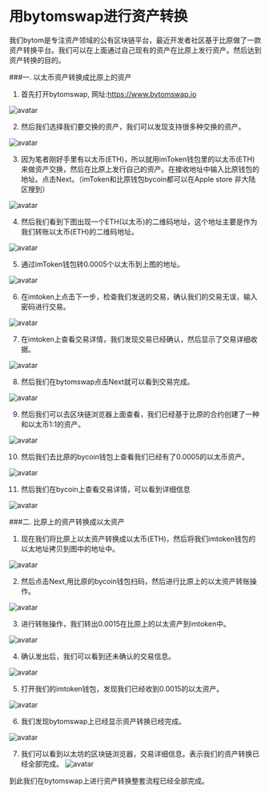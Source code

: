 # 用bytomswap进行资产转换

我们bytom是专注资产领域的公有区块链平台，最近开发者社区基于比原做了一款资产转换平台。我们可以在上面通过自己现有的资产在比原上发行资产。然后达到资产转换的目的。

###一. 以太币资产转换成比原上的资产


1. 首先打开bytomswap, 网址:<https://www.bytomswap.io>

 ![avatar](https://raw.githubusercontent.com/huangxinglong/picture/master/20190103/20190114/1.png)


2. 然后我们选择我们要交换的资产，我们可以发现支持很多种交换的资产。
 
 ![avatar](https://raw.githubusercontent.com/huangxinglong/picture/master/20190103/20190114/2.png)
 
 
3. 因为笔者刚好手里有以太币(ETH)，所以就用imToken钱包里的以太币(ETH)来做资产交换，然后在比原上发行自己的资产。在接收地址中输入比原钱包的地址。点击Next。（imToken和比原钱包bycoin都可以在Apple store 非大陆区搜到）
 
 ![avatar](https://raw.githubusercontent.com/huangxinglong/picture/master/20190103/20190114/3.png)
 
 
4. 然后我们看到下图出现一个ETH(以太币)的二维码地址，这个地址主要是作为我们转账以太币(ETH)的二维码地址。
 
 ![avatar](https://raw.githubusercontent.com/huangxinglong/picture/master/20190103/20190114/4.png)
 
 
 5. 通过imToken钱包转0.0005个以太币到上图的地址。
 
 ![avatar](https://raw.githubusercontent.com/huangxinglong/picture/master/20190103/20190114/5.jpeg)
 
 
 6. 在imtoken上点击下一步，检查我们发送的交易，确认我们的交易无误，输入密码进行交易。

 
 ![avatar](https://raw.githubusercontent.com/huangxinglong/picture/master/20190103/20190114/6.jpeg)
 
 
7. 在imtoken上查看交易详情，我们发现交易已经确认，然后显示了交易详细收据。

 
 ![avatar](https://raw.githubusercontent.com/huangxinglong/picture/master/20190103/20190114/7.jpeg)
 
 
 8. 然后我们在bytomswap点击Next就可以看到交易完成。
 
 
 ![avatar](https://raw.githubusercontent.com/huangxinglong/picture/master/20190103/20190114/8.png)
 
 
9. 然后我们可以去区块链浏览器上面查看，我们已经基于比原的合约创建了一种和以太币1:1的资产。
 
 
 ![avatar](https://raw.githubusercontent.com/huangxinglong/picture/master/20190103/20190114/9.png)
 
 
 10. 然后我们去比原的bycoin钱包上查看我们已经有了0.0005的以太币资产。
 
 ![avatar](https://raw.githubusercontent.com/huangxinglong/picture/master/20190103/20190114/10.jpeg)
 
 11. 然后我们在bycoin上查看交易详情，可以看到详细信息
 
  ![avatar](https://raw.githubusercontent.com/huangxinglong/picture/master/20190103/20190114/11.jpeg)
  
###二. 比原上的资产转换成以太资产


1. 现在我们将比原上以太资产转换成以太币(ETH)，然后将我们imtoken钱包的以太地址拷贝到图中的地址中。


 ![avatar](https://raw.githubusercontent.com/huangxinglong/picture/master/20190103/20190114/12.png)
 
2. 然后点击Next,用比原的bycoin钱包扫码，然后进行比原上的以太资产转账操作。
 
 ![avatar](https://raw.githubusercontent.com/huangxinglong/picture/master/20190103/20190114/13.png)
 
 
3. 进行转账操作，我们转出0.0015在比原上的以太资产到imtoken中。
 

 ![avatar](https://raw.githubusercontent.com/huangxinglong/picture/master/20190103/20190114/14.jpeg)
 
 
4. 确认发出后，我们可以看到还未确认的交易信息。
 
  
 ![avatar](https://raw.githubusercontent.com/huangxinglong/picture/master/20190103/20190114/15.jpeg)
 
 
5. 打开我们的imtoken钱包，发现我们已经收到0.0015的以太资产。
 
 ![avatar](https://raw.githubusercontent.com/huangxinglong/picture/master/20190103/20190114/16.jpeg)
 
 
6. 我们发现bytomswap上已经显示资产转换已经完成。
 
 ![avatar](https://raw.githubusercontent.com/huangxinglong/picture/master/20190103/20190114/17.png)
 
 
 7. 我们可以看到以太坊的区块链浏览器，交易详细信息。表示我们的资产转换已经全部完成。
 ![avatar](https://raw.githubusercontent.com/huangxinglong/picture/master/20190103/20190114/18.png)  
 
 
 到此我们在bytomswap上进行资产转换整套流程已经全部完成。
  
 
 
